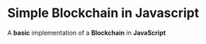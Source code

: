 # Simple Blockchain in Javascript

A **basic** implementation of a **Blockchain** in **JavaScript**
